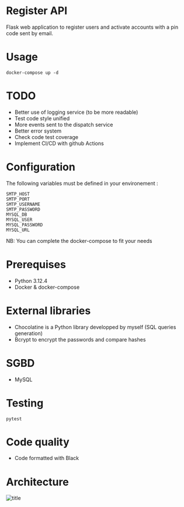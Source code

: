 # Register API

Flask web application to register users and activate accounts with a pin code sent by email.

# Usage

```docker-compose up -d```

# TODO

- Better use of logging service (to be more readable)
- Test code style unified
- More events sent to the dispatch service
- Better error system
- Check code test coverage
- Implement CI/CD with github Actions

# Configuration

The following variables must be defined in your environement :

    SMTP_HOST
    SMTP_PORT
    SMTP_USERNAME
    SMTP_PASSWORD
    MYSQL_DB
    MYSQL_USER
    MYSQL_PASSWORD
    MYSQL_URL

NB: You can complete the docker-compose to fit your needs

# Prerequises

- Python 3.12.4
- Docker & docker-compose

# External libraries

- Chocolatine is a Python library developped by myself (SQL queries generation)
- Bcrypt to encrypt the passwords and compare hashes

# SGBD

- MySQL

# Testing

```pytest```

# Code quality

- Code formatted with Black

# Architecture

![title](architecture_diagram.png)
